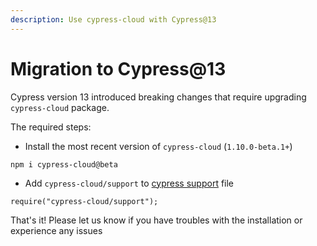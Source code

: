 ```yaml
---
description: Use cypress-cloud with Cypress@13
---
```


# Migration to Cypress@13

Cypress version 13 introduced breaking changes that require upgrading `cypress-cloud` package.

The required steps:

* Install the most recent version of `cypress-cloud` (`1.10.0-beta.1+`)

```
npm i cypress-cloud@beta
```

* Add `cypress-cloud/support` to [cypress support](https://docs.cypress.io/guides/core-concepts/writing-and-organizing-tests#Support-file) file

```
require("cypress-cloud/support");
```

That's it! Please let us know if you have troubles with the installation or experience any issues
